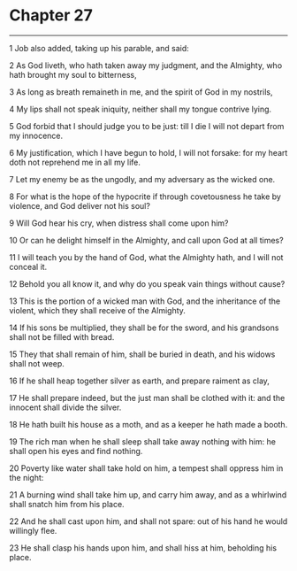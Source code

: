 # Chapter 27

***

1 Job also added, taking up his parable, and said:

2 As God liveth, who hath taken away my judgment, and the Almighty, who hath brought my soul to bitterness,

3 As long as breath remaineth in me, and the spirit of God in my nostrils,

4 My lips shall not speak iniquity, neither shall my tongue contrive lying.

5 God forbid that I should judge you to be just: till I die I will not depart from my innocence.

6 My justification, which I have begun to hold, I will not forsake: for my heart doth not reprehend me in all my life.

7 Let my enemy be as the ungodly, and my adversary as the wicked one.

8 For what is the hope of the hypocrite if through covetousness he take by violence, and God deliver not his soul?

9 Will God hear his cry, when distress shall come upon him?

10 Or can he delight himself in the Almighty, and call upon God at all times?

11 I will teach you by the hand of God, what the Almighty hath, and I will not conceal it.

12 Behold you all know it, and why do you speak vain things without cause?

13 This is the portion of a wicked man with God, and the inheritance of the violent, which they shall receive of the Almighty.

14 If his sons be multiplied, they shall be for the sword, and his grandsons shall not be filled with bread.

15 They that shall remain of him, shall be buried in death, and his widows shall not weep.

16 If he shall heap together silver as earth, and prepare raiment as clay,

17 He shall prepare indeed, but the just man shall be clothed with it: and the innocent shall divide the silver.

18 He hath built his house as a moth, and as a keeper he hath made a booth.

19 The rich man when he shall sleep shall take away nothing with him: he shall open his eyes and find nothing.

20 Poverty like water shall take hold on him, a tempest shall oppress him in the night:

21 A burning wind shall take him up, and carry him away, and as a whirlwind shall snatch him from his place.

22 And he shall cast upon him, and shall not spare: out of his hand he would willingly flee.

23 He shall clasp his hands upon him, and shall hiss at him, beholding his place.

